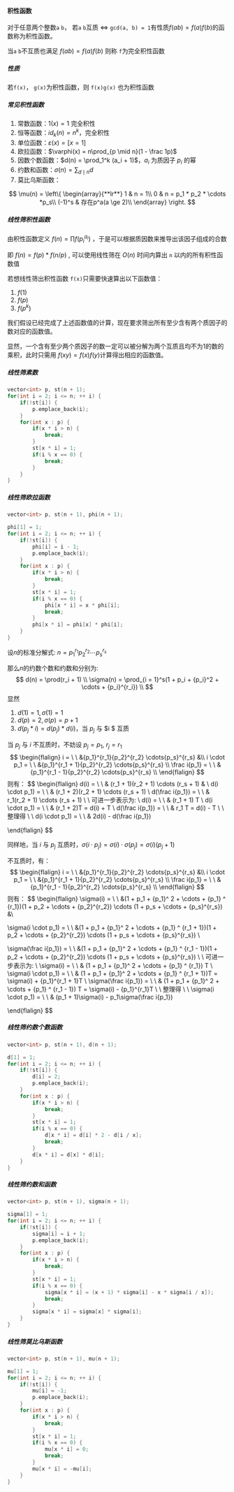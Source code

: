 #### 积性函数

对于任意两个整数`a` `b`， 若`a` `b`互质 $\Leftrightarrow$ `gcd(a, b) = 1`有性质$f(ab) = f(a)f(b)$的函数称为积性函数。

当`a` `b`不互质也满足 $f(ab) = f(a)f(b)$ 则称 `f`为完全积性函数



##### 性质

若`f(x)`， `g(x)`为积性函数，则 `f(x)g(x)` 也为积性函数



##### 常见积性函数

1. 常数函数：$1(x) = 1$ 	完全积性
2. 恒等函数：$id_k(n) = n^k$，完全积性
3. 单位函数：$\varepsilon(x) = [x = 1]$
4. 欧拉函数：$\varphi(x) = n\prod_{p \mid n}(1 - \frac 1p)$
5. 因数个数函数：$d(n) = \prod_1^k (a_i + 1)$，$a_i$ 为质因子 $p_i$ 的幂
6. 约数和函数：$\sigma(n) = \sum_{d \mid n}d$
7. 莫比乌斯函数：

$$
\mu(n) = \left\{
\begin{array}{**lr**}
1 & n = 1\\
0 & n = p_1 * p_2 * \cdots *p_s\\
(-1)^s & 存在p^a(a \ge 2)\\
\end{array}
\right.
$$



##### 线性筛积性函数

由积性函数定义 $f(n) = \prod f(p_i^{a_i})$ ，于是可以根据质因数来推导出该因子组成的合数

即 $f(n) = f(p) * f(n / p)$ , 可以使用线性筛在 $O(n)$ 时间内算出 `n` 以内的所有积性函数值



若想线性筛出积性函数 `f(x)`只需要快速算出以下函数值：

1. $f(1)$
2. $f(p)$
3. $f(p^k)$

我们假设已经完成了上述函数值的计算，现在要求筛出所有至少含有两个质因子的数对应的函数值。

显然，一个含有至少两个质因子的数一定可以被分解为两个互质且均不为1的数的乘积，此时只需用 $f(xy) = f(x)f(y)$计算得出相应的函数值。





##### 线性筛素数

```cpp
vector<int> p, st(n + 1);
for(int i = 2; i <= n; ++ i) {
	if(!st[i]) {
		p.emplace_back(i);
	}
	for(int x : p) {
		if(x * i > n) {
			break;
		}
        st[x * i] = 1;
        if(i % x == 0) {
            break;
        }
	}
}
```



##### 线性筛欧拉函数

```cpp
vector<int> p, st(n + 1), phi(n + 1);

phi[1] = 1;
for(int i = 2; i <= n; ++ i) {
    if(!st[i]) {
        phi[i] = i - 1;
        p.emplace_back(i);
    }
    for(int x : p) {
        if(x * i > n) {
            break;
        }
        st[x * i] = 1;
        if(i % x == 0) {
            phi[x * i] = x * phi[i];
            break;
        }
        phi[x * i] = phi[x] * phi[i];
    }
}
```





设$n$的标准分解式: $n = {p_1}^{r_1} {p_2}^{r_2} \cdots {p_s}^{r_s}$

那么$n$的约数个数和约数和分别为:
$$
d(n) = \prod(r_i + 1)  \\
\sigma(n) = \prod_{i = 1}^s(1 + p_i + {p_i}^2 + \cdots + {p_i}^{r_i}) \\
$$
显然

1. $d(1) = 1, \sigma(1) = 1$
2. $d(p) = 2, \sigma(p) = p + 1$
3. $d(p_j * i) = d(p_j) * d(i)$，当 $p_j$ 与 $i $ 互质

当 $p_j$ 与 $i$ 不互质时，不妨设 $p_j = p_1$, $r_j = r_1$
$$
\begin{flalign}
i = \ \ &{p_1}^{r_1}{p_2}^{r_2} \cdots{p_s}^{r_s} &\\
i \cdot p_1 = \ \ &{p_1}^{r_1 + 1}{p_2}^{r_2} \cdots{p_s}^{r_s} \\
\frac i{p_1} = \ \ &{p_1}^{r_1 - 1}{p_2}^{r_2} \cdots{p_s}^{r_s} \\
\end{flalign}
$$
则有：
$$
\begin{flalign}
d(i) = \ \ & (r_1 + 1)(r_2 + 1) \cdots (r_s + 1) & \\
d(i \cdot p_1) = \ \ & (r_1 + 2)(r_2 + 1) \cdots (r_s + 1) \\
d(\frac i{p_1}) = \ \ & r_1(r_2 + 1) \cdots (r_s + 1) \\
\\
可进一步表示为: \\
d(i) = \ \ & (r_1 + 1) T \\
d(i \cdot p_1) = \ \ & (r_1 + 2)T = d(i) + T \\
d(\frac i{p_1}) = \ \ & r_1 T = d(i) - T \\
\\
整理得 \ \ d(i \cdot p_1) = \ \ & 2d(i) - d(\frac i{p_1})


\end{flalign}
$$


同样地，当 $i$ 与 $p_j$ 互质时，$\sigma(i \cdot p_j) = \sigma(i) \cdot \sigma(p_j) = \sigma(i)(p_j + 1)$

不互质时，有：
$$
\begin{flalign}
i = \ \ &{p_1}^{r_1}{p_2}^{r_2} \cdots{p_s}^{r_s} &\\
i \cdot p_1 = \ \ &{p_1}^{r_1 + 1}{p_2}^{r_2} \cdots{p_s}^{r_s} \\
\frac i{p_1} = \ \ &{p_1}^{r_1 - 1}{p_2}^{r_2} \cdots{p_s}^{r_s} \\
\end{flalign}
$$
则有：
$$
\begin{flalign}
\sigma(i) = \ \  &(1 + p_1 + {p_1}^ 2 + \cdots + {p_1} ^ {r_1})(1 + p_2 + \cdots + {p_2}^{r_2}) \cdots (1 + p_s + \cdots + {p_s}^{r_s}) &\\

\sigma(i \cdot p_1) = \ \ &(1 + p_1 + {p_1}^ 2 + \cdots + {p_1} ^ {r_1 + 1})(1 + p_2 + \cdots + {p_2}^{r_2}) \cdots (1 + p_s + \cdots + {p_s}^{r_s}) \\

\sigma(\frac i{p_1}) = \ \  &(1 + p_1 + {p_1}^ 2 + \cdots + {p_1} ^ {r_1 - 1})(1 + p_2 + \cdots + {p_2}^{r_2}) \cdots (1 + p_s + \cdots + {p_s}^{r_s}) \\
\\
可进一步表示为: \\
\sigma(i) = \ \ & (1 + p_1 + {p_1}^ 2 + \cdots + {p_1} ^ {r_1}) T \\
\sigma(i \cdot p_1) = \ \ & (1 + p_1 + {p_1}^ 2 + \cdots + {p_1} ^ {r_1 + 1})T = \sigma(i) + {p_1}^{r_1 + 1}T \\
\sigma(\frac i{p_1}) = \ \ & (1 + p_1 + {p_1}^ 2 + \cdots + {p_1} ^ {r_1 - 1}) T = \sigma(i) - {p_1}^{r_1}T \\
\\
整理得 \ \ \sigma(i \cdot p_1) = \ \ & (p_1 + 1)\sigma(i) - p_1\sigma(\frac i{p_1})


\end{flalign}
$$


##### 线性筛约数个数函数

```cpp
vector<int> p, st(n + 1), d(n + 1);

d[1] = 1;
for(int i = 2; i <= n; ++ i) {
    if(!st[i]) {
        d[i] = 2;
        p.emplace_back(i);
    }
    for(int x : p) {
        if(x * i > n) {
            break;
        }
        st[x * i] = 1;
        if(i % x == 0) {
            d[x * i] = d[i] * 2 - d[i / x];
            break;
        }
        d[x * i] = d[x] * d[i];
    }
}
```



##### 线性筛约数和函数

```cpp
vector<int> p, st(n + 1), sigma(n + 1);

sigma[1] = 1;
for(int i = 2; i <= n; ++ i) {
    if(!st[i]) {
        sigma[i] = i + 1;
        p.emplace_back(i);
    }
    for(int x : p) {
        if(x * i > n) {
            break;
        }
        st[x * i] = 1;
        if(i % x == 0) {
            sigma[x * i] = (x + 1) * sigma[i] - x * sigma[i / x]);
            break;
        }
        sigma[x * i] = sigma[x] * sigma[i];
    }
}
```



##### 线性筛莫比乌斯函数

```cpp
vector<int> p, st(n + 1), mu(n + 1);

mu[1] = 1;
for(int i = 2; i <= n; ++ i) {
    if(!st[i]) {
        mu[i] = -1;
        p.emplace_back(i);
    }
    for(int x : p) {
        if(x * i > n) {
            break;
        }
        st[x * i] = 1;
        if(i % x == 0) {
            mu[x * i] = 0;
            break;
        }
        mu[x * i] = -mu[i];
    }
}
```

